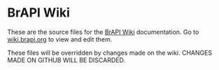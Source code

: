 # BrAPI Wiki
These are the source files for the [BrAPI Wiki](https://wiki.brapi.org) documentation. Go to [wiki.brapi.org](https://wiki.brapi.org) to view and edit them.

These files will be overridden by changes made on the wiki. CHANGES MADE ON GITHUB WILL BE DISCARDED.

